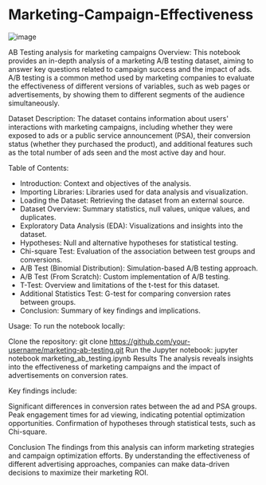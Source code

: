 # Marketing-Campaign-Effectiveness
![image](https://github.com/poojagotur/Marketing-Campaign-Effectiveness/assets/138715091/baf6bfed-365b-4907-85e7-046a2db3125a)

AB Testing analysis for marketing campaigns
Overview:
This notebook provides an in-depth analysis of a marketing A/B testing dataset, aiming to answer key questions related to campaign success and the impact of ads. A/B testing is a common method used by marketing companies to evaluate the effectiveness of different versions of variables, such as web pages or advertisements, by showing them to different segments of the audience simultaneously.

Dataset Description:
The dataset contains information about users' interactions with marketing campaigns, including whether they were exposed to ads or a public service announcement (PSA), their conversion status (whether they purchased the product), and additional features such as the total number of ads seen and the most active day and hour.

Table of Contents:
* Introduction: Context and objectives of the analysis.
* Importing Libraries: Libraries used for data analysis and visualization.
* Loading the Dataset: Retrieving the dataset from an external source.
* Dataset Overview: Summary statistics, null values, unique values, and duplicates.
* Exploratory Data Analysis (EDA): Visualizations and insights into the dataset.
* Hypotheses: Null and alternative hypotheses for statistical testing.
* Chi-square Test: Evaluation of the association between test groups and conversions.
* A/B Test (Binomial Distribution): Simulation-based A/B testing approach.
* A/B Test (From Scratch): Custom implementation of A/B testing.
* T-Test: Overview and limitations of the t-test for this dataset.
* Additional Statistics Test: G-test for comparing conversion rates between groups.
* Conclusion: Summary of key findings and implications.

Usage:
To run the notebook locally:

Clone the repository: git clone https://github.com/your-username/marketing-ab-testing.git
Run the Jupyter notebook: jupyter notebook marketing_ab_testing.ipynb
Results
The analysis reveals insights into the effectiveness of marketing campaigns and the impact of advertisements on conversion rates.

Key findings include:

Significant differences in conversion rates between the ad and PSA groups.
Peak engagement times for ad viewing, indicating potential optimization opportunities.
Confirmation of hypotheses through statistical tests, such as Chi-square.


Conclusion
The findings from this analysis can inform marketing strategies and campaign optimization efforts. By understanding the effectiveness of different advertising approaches, companies can make data-driven decisions to maximize their marketing ROI.

